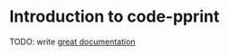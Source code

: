 # Introduction to code-pprint

TODO: write [great documentation](http://jacobian.org/writing/what-to-write/)
